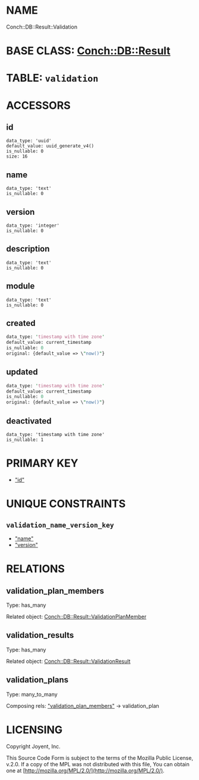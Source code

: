 # NAME

Conch::DB::Result::Validation

# BASE CLASS: [Conch::DB::Result](/modules/Conch::DB::Result)

# TABLE: `validation`

# ACCESSORS

## id

```
data_type: 'uuid'
default_value: uuid_generate_v4()
is_nullable: 0
size: 16
```

## name

```
data_type: 'text'
is_nullable: 0
```

## version

```
data_type: 'integer'
is_nullable: 0
```

## description

```
data_type: 'text'
is_nullable: 0
```

## module

```
data_type: 'text'
is_nullable: 0
```

## created

```perl
data_type: 'timestamp with time zone'
default_value: current_timestamp
is_nullable: 0
original: {default_value => \"now()"}
```

## updated

```perl
data_type: 'timestamp with time zone'
default_value: current_timestamp
is_nullable: 0
original: {default_value => \"now()"}
```

## deactivated

```
data_type: 'timestamp with time zone'
is_nullable: 1
```

# PRIMARY KEY

- ["id"](#id)

# UNIQUE CONSTRAINTS

## `validation_name_version_key`

- ["name"](#name)
- ["version"](#version)

# RELATIONS

## validation\_plan\_members

Type: has\_many

Related object: [Conch::DB::Result::ValidationPlanMember](/modules/Conch::DB::Result::ValidationPlanMember)

## validation\_results

Type: has\_many

Related object: [Conch::DB::Result::ValidationResult](/modules/Conch::DB::Result::ValidationResult)

## validation\_plans

Type: many\_to\_many

Composing rels: ["validation\_plan\_members"](#validation_plan_members) -> validation\_plan

# LICENSING

Copyright Joyent, Inc.

This Source Code Form is subject to the terms of the Mozilla Public License,
v.2.0. If a copy of the MPL was not distributed with this file, You can obtain
one at [http://mozilla.org/MPL/2.0/](http://mozilla.org/MPL/2.0/).
